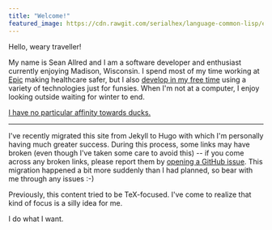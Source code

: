 ```yaml
---
title: "Welcome!"
featured_image: https://cdn.rawgit.com/serialhex/language-common-lisp/eaae981b68cff11951f296174f1248f03c7e1083/lisplogo_alien.svg
---
```


Hello, weary traveller!

My name is Sean Allred and I am a software developer and enthusiast
currently enjoying Madison, Wisconsin.  I spend most of my time
working at [Epic][epic.com] making healthcare safer, but I also
[develop in my free time][github.com] using a variety of technologies
just for funsies.  When I'm not at a computer, I enjoy looking outside
waiting for winter to end.

[I have no particular affinity towards ducks.][ducks]

---

I've recently migrated this site from Jekyll to Hugo with which I'm
personally having much greater success.  During this process, some
links may have broken (even though I've taken some care to avoid
this) -- if you come across any broken links, please report them by
[opening a GitHub issue][github].  This migration happened a bit more
suddenly than I had planned, so bear with me through any issues :-)

Previously, this content tried to be TeX-focused.  I've come to
realize that kind of focus is a silly idea for me.

I do what I want.

[epic.com]: //www.epic.com/
[github.com]: //github.com/vermiculus
[github]: //github.com/vermiculus/seanallred.com/issues
[ducks]: //tex.meta.stackexchange.com/tags/ducks/info
